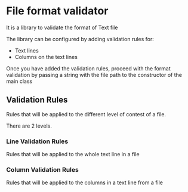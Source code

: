 # File format validator

It is a library to validate the format of Text file

The library can be configured by adding validation rules for:
* Text lines
* Columns on the text lines

Once you have added the validation rules, proceed with the format validation by passing a string with the file path to the constructor of the main class

## Validation Rules
Rules that will be applied to the different level of contest of a file.

There are 2 levels.

### Line Validation Rules
Rules that will be applied to the whole text line in a file

### Column Validation Rules
Rules that will be applied to the columns in a text line from a file





